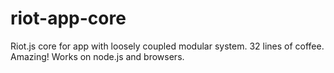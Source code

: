 riot-app-core
=============
Riot.js core for app with loosely coupled modular system.
32 lines of coffee. Amazing! 
Works on node.js and browsers.